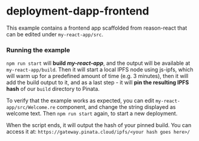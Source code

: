 # deployment-dapp-frontend

This example contains a frontend app scaffolded from reason-react that can be edited under `my-react-app/src`.

### Running the example

`npm run start` will **build *my-react-app***, and the output will be available at `my-react-app/build`. Then it will start a local IPFS node using js-ipfs, which will warm up for a predefined amount of time (e.g. 3 minutes), then it will add the build output to it, and as a last step - it will **pin the resulting IPFS hash** of our `build` directory to Pinata.


To verify that the example works as expected, you can edit `my-react-app/src/Welcome.re` component, and change the string displayed as welcome text. Then `npm run start` again, to start a new deployment.

When the script ends, it will output the hash of your pinned build. You can access it at:
`https://gateway.pinata.cloud/ipfs/<your hash goes here>/`